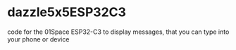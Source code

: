 # dazzle5x5ESP32C3
code for the 01Space ESP32-C3 to display messages, that you can type into your phone or device
